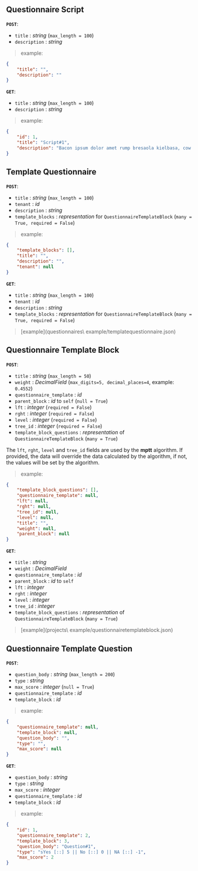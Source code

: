 ## Questionnaire Script

**`POST`**:

- `title` : *string* (`max_length = 100`)
- `description` : *string*

> example:
```json
{
    "title": "",
    "description": ""
}
```

**`GET`**:
- `title` : *string* (`max_length = 100`)
- `description` : *string*

> example:
```json
{
    "id": 1,
    "title": "Script#1",
    "description": "Bacon ipsum dolor amet rump bresaola kielbasa, cow turducken venison pig ..."
}
```

## Template Questionnaire

**`POST`**:

- `title` : *string* (`max_length = 100`)
- `tenant` : *id*
- `description` : *string*
- `template_blocks` : *representation* for `QuestionnaireTemplateBlock` (`many = True, required = False`)

> example:
```json
{
    "template_blocks": [],
    "title": "",
    "description": "",
    "tenant": null
}
```

**`GET`**:

- `title` : *string* (`max_length = 100`)
- `tenant` : *id*
- `description` : *string*
- `template_blocks` : *representation* for `QuestionnaireTemplateBlock` (`many = True, required = False`)

> [example](questionnaires\ example/templatequestionnaire.json)

## Questionnaire Template Block

**`POST`**:

- `title` : *string* (`max_length = 50`)
- `weight` : *DecimalField* (`max_digits=5, decimal_places=4`, example: `0.4552`)
- `questionnaire_template` : *id*
- `parent_block` : *id* to `self` (`null = True`)
- `lft` : *integer* (`required = False`)
- `rght` : *integer* (`required = False`)
- `level` : *integer* (`required = False`)
- `tree_id` : *integer* (`required = False`)
- `template_block_questions` : *representation* of `QuestionnaireTemplateBlock` (`many = True`)

The `lft`, `rght`, `level` and `tree_id` fields are used by the **mptt** algorithm. If provided, the data will override the data calculated by the algorithm, if not, the values will be set by the algorithm.

> example:
```json
{
    "template_block_questions": [],
    "questionnaire_template": null,
    "lft": null,
    "rght": null,
    "tree_id": null,
    "level": null,
    "title": "",
    "weight": null,
    "parent_block": null
}
```

**`GET`**:

- `title` : *string*
- `weight` : *DecimalField*
- `questionnaire_template` : *id*
- `parent_block` : *id* to `self`
- `lft` : *integer*
- `rght` : *integer*
- `level` : *integer*
- `tree_id` : *integer*
- `template_block_questions` : *representation* of `QuestionnaireTemplateBlock` (`many = True`)

> [example](projects\ example/questionnairetemplateblock.json)

## Questionnaire Template Question

**`POST`**:

- `question_body` : *string* (`max_length = 200`)
- `type` : *string*
- `max_score` : *integer* (`null = True`)
- `questionnaire_template` : *id*
- `template_block` : *id*

> example:
```json
{
    "questionnaire_template": null,
    "template_block": null,
    "question_body": "",
    "type": "",
    "max_score": null
}
```

**`GET`**:

- `question_body` : *string*
- `type` : *string*
- `max_score` : *integer*
- `questionnaire_template` : *id*
- `template_block` : *id*

> example:
```json
{
    "id": 1,
    "questionnaire_template": 2,
    "template_block": 3,
    "question_body": "Question#1",
    "type": "sYes [::] 5 || No [::] 0 || NA [::] -1",
    "max_score": 2
}
```